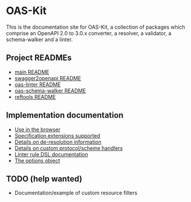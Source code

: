 # OAS-Kit

This is the documentation site for OAS-Kit, a collection of packages which comprise an OpenAPI 2.0 to 3.0.x converter, a resolver, a validator, a schema-walker and a linter.

## Project READMEs

* [main README](https://github.com/Mermade/oas-kit/blob/master/README.md)
* [swagger2openapi README](https://github.com/Mermade/oas-kit/blob/master/packages/swagger2openapi/README.md)
* [oas-linter README](https://github.com/Mermade/oas-kit/blob/master/packages/oas-linter/README.md)
* [oas-schema-walker README](https://github.com/Mermade/oas-kit/blob/master/packages/oas-schema-walker/README.md)
* [reftools README](https://github.com/Mermade/oas-kit/blob/master/packages/reftools/README.md)

## Implementation documentation

* [Use in the browser](browser.md)
* [Specification extensions supported](extensions.md)
* [Details on de-resolution information](externals.md)
* [Details on custom protocol/scheme handlers](handlers.md)
* [Linter rule DSL documentation](linter-rules.md)
* [The options object](options.md)

## TODO (help wanted)

* Documentation/example of custom resource filters
